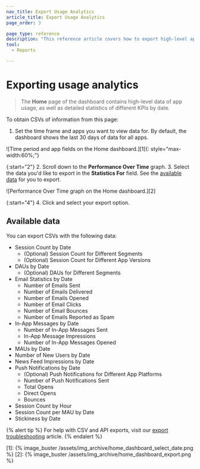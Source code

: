 ```yaml
---
nav_title: Export Usage Analytics
article_title: Export Usage Analytics
page_order: 3

page_type: reference
description: "This reference article covers how to export high-level app usage data."
tool: 
  - Reports

---
```


# Exporting usage analytics

> The **Home** page of the dashboard contains high-level data of app usage, as well as detailed statistics of different KPIs by date.

To obtain CSVs of information from this page:

1. Set the time frame and apps you want to view data for. By default, the dashboard shows the last 30 days of data for all apps.

![Time period and app fields on the Home dashboard.][1]{: style="max-width:60%;"}

{:start="2"}
2. Scroll down to the **Performance Over Time** graph.
3. Select the data you'd like to export in the **Statistics For** field. See the [available data](#available-data) for you to export.

![Performance Over Time graph on the Home dashboard.][2]

{:start="4"}
4. Click <i class="fas fa-bars" title="Chart context menu"></i> and select your export option.

## Available data

You can export CSVs with the following data:

- Session Count by Date
    - (Optional) Session Count for Different Segments
    - (Optional) Session Count for Different App Versions
- DAUs by Date
    - (Optional) DAUs for Different Segments
- Email Statistics by Date
    - Number of Emails Sent
    - Number of Emails Delivered
    - Number of Emails Opened
    - Number of Email Clicks
    - Number of Email Bounces
    - Number of Emails Reported as Spam
- In-App Messages by Date
    - Number of In-App Messages Sent
    - In-App Message Impressions
    - Number of In-App Messages Opened
- MAUs by Date
- Number of New Users by Date
- News Feed Impressions by Date
- Push Notifications by Date
    - (Optional) Push Notifications for Different App Platforms
    - Number of Push Notifications Sent
    - Total Opens
    - Direct Opens
    - Bounces
- Session Count by Hour
- Session Count per MAU by Date
- Stickiness by Date

{% alert tip %}
For help with CSV and API exports, visit our [export troubleshooting]({{site.baseurl}}/user_guide/data_and_analytics/export_braze_data/export_troubleshooting/) article.
{% endalert %}

[1]: {% image_buster /assets/img_archive/home_dashboard_select_date.png %}
[2]: {% image_buster /assets/img_archive/home_dashboard_export.png %}

